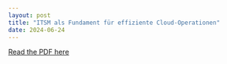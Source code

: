 ```yaml
---
layout: post
title: "ITSM als Fundament für effiziente Cloud-Operationen"
date: 2024-06-24
---
```


[Read the PDF here](https://hada99.github.io/HadiDahnoun.github.io/pdfs/Dahnoun_%20ITSM%20als%20Fundament%20für%20effiziente%20Cloud-Operationen.pdf)

